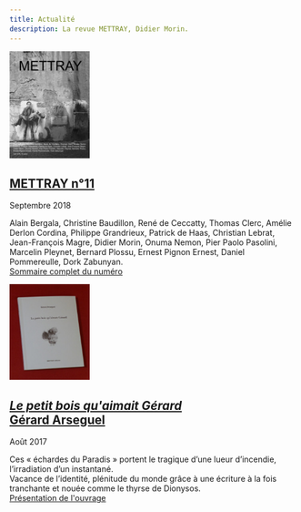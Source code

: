 ```yaml
---
title: Actualité
description: La revue METTRAY, Didier Morin.
---
```


<p class="clear no-margin"><img class="right" src="/files/mettray-s2-11.jpg" alt="METTRAY n°11. Septembre 2018."></p>

## [METTRAY n°11](/serie-2#mettray-n11)
<span class="date">Septembre 2018</span>

Alain Bergala, Christine Baudillon, René de Ceccatty, Thomas Clerc, Amélie Derlon Cordina, Philippe Grandrieux, Patrick de Haas, Christian Lebrat, Jean-François Magre, Didier Morin, Onuma Nemon, Pier Paolo Pasolini, Marcelin Pleynet, Bernard Plossu, Ernest Pignon Ernest, Daniel Pommereulle, Dork Zabunyan.  
[Sommaire complet du numéro](/serie-2#mettray-n10-septembre-2017)


<p class="clear no-margin"><img class="right" width="141" height="168" src="/files/livre-arseguel/couverture.jpg" alt="Le petit bois qu'aimait Gérard, Gérard Arseguel"></p>

## [_Le petit bois qu'aimait Gérard_<br>Gérard Arseguel](/le-petit-bois-qu-aimait-gerard)
<span class="date">Août 2017</span>

Ces «&nbsp;échardes du Paradis&nbsp;» portent le tragique d’une lueur d’incendie, l’irradiation d’un instantané.  
Vacance de l’identité, plénitude du monde grâce à une écriture à la fois tranchante et nouée comme le thyrse de Dionysos.  
[Présentation de l'ouvrage](/le-petit-bois-qu-aimait-gerard)
